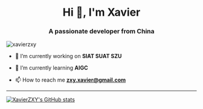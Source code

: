 <h1 align="center">Hi 👋, I'm Xavier</h1>
<h3 align="center">A passionate developer from China</h3>

<p align="left"> <img src="https://komarev.com/ghpvc/?username=xavierzxy&label=Profile%20views&color=0e75b6&style=flat" alt="xavierzxy" /> </p>

- 🔭 I’m currently working on **SIAT SUAT SZU**

- 🌱 I’m currently learning **AIGC**

- 📫 How to reach me **zxy.xavier@gmail.com**

--- 

[![XavierZXY's GitHub stats](https://github-readme-stats.vercel.app/api?username=XavierZXY)](https://github.com/anuraghazra/github-readme-stats)
